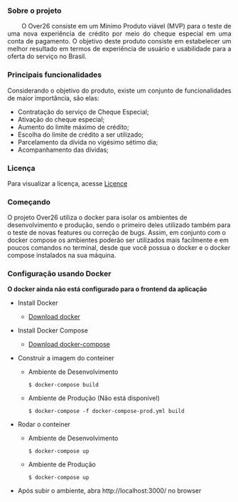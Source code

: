 <br><br>
 
 ### Sobre o projeto

<p align="justify"> &emsp;&emsp;
  O Over26 consiste em um Mínimo Produto viável (MVP) para o teste de uma nova experiência de crédito por meio do cheque especial em uma conta de pagamento. O objetivo deste produto consiste em estabelecer um melhor resultado em termos de experiência de usuário e usabilidade para a oferta do serviço no Brasil.
</p>

### Principais funcionalidades

<p align="justify"> 
  Considerando o objetivo do produto, existe um conjunto de funcionalidades de maior importância, são elas:
  
  * Contratação do serviço de Cheque Especial;
  * Ativação do cheque especial;
  * Aumento do limite máximo de crédito;
  * Escolha do limite de crédito a ser utilizado; 
  * Parcelamento da dívida no vigésimo sétimo dia; 
  * Acompanhamento das dívidas;
</p>

### Licença

Para visualizar a licença, acesse [Licence](https://github.com/fga-eps-mds/2019.2-Grupo2/blob/master/LICENSE)

### Começando

O projeto Over26 utiliza o docker para isolar os ambientes de desenvolvimento e produção, sendo o primeiro deles utilizado também para o teste de novas features ou correção de bugs. Assim, em conjunto com o docker compose os ambientes poderão ser utilizados mais facilmente e em poucos comandos no terminal, desde que você possua o docker e o docker compose instalados na sua máquina.

### Configuração usando Docker

**O docker ainda não está configurado para o frontend da aplicação**

* Install Docker

  - [Download docker](https://docs.docker.com/engine/installation/)

* Install Docker Compose

  - [Download docker-compose](https://docs.docker.com/compose/install/)

* Construir a imagem do conteiner 

  * Ambiente de Desenvolvimento
        
        $ docker-compose build 

  * Ambiente de Produção (Não está disponível)
        
        $ docker-compose -f docker-compose-prod.yml build

* Rodar o conteiner

  * Ambiente de Desenvolvimento
        
        $ docker-compose up 
    
  * Ambiente de Produção
  
        $ docker-compose up 

* Após subir o ambiente, abra http://localhost:3000/ no browser